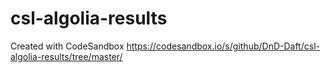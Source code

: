 # csl-algolia-results
Created with CodeSandbox
https://codesandbox.io/s/github/DnD-Daft/csl-algolia-results/tree/master/
